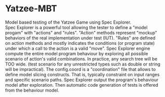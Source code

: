 Yatzee-MBT
==========

Model based testing of the Yatzee Game using Spec Explorer.<br>
Spec Explorer is a powerful tool allowing the tester to define a "model progam" with "actions" and "rules".
"Action" methods represent "mockup" behaviors of the real implementation under test (IUT).
"Rules" are defined on action methods and mostly indicates the conditions (or program state) under which a call to the action is a valid "move".
Spec Explorer engine compute the entire model program behaviour by exploring all possible scenario of action's valid combinations.
In practice, any search tree will be TOO wide. (test scenario for any unrestricted types such as double or string will be impractical).
The config.coord is a "coordination" file that allows to define model slicing constructs. That is, typically constraint on input ranges and specific scenario paths.
Spec Explorer output the program's behaviour model after exploration.
Then automatic code generation  of tests is offered from the behaviour model.
